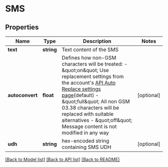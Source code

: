 # SMS

## Properties
Name | Type | Description | Notes
------------ | ------------- | ------------- | -------------
**text** | **string** | Text content of the SMS | 
**autoconvert** | **float** | Defines how non-GSM characters will be treated: - \&quot;on\&quot; Use replacement settings from the account&#39;s [API Auto Replace settings page](https://dashboard.messente.com/api-settings/auto-replace)(default) - \&quot;full\&quot; All non GSM 03.38 characters will be replaced with suitable alternatives - \&quot;off\&quot; Message content is not modified in any way | [optional] 
**udh** | **string** | hex-encoded string containing SMS UDH | [optional] 

[[Back to Model list]](../README.md#documentation-for-models) [[Back to API list]](../README.md#documentation-for-api-endpoints) [[Back to README]](../README.md)


